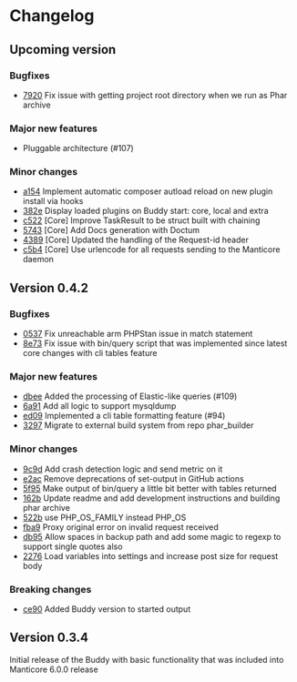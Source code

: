 # Changelog

## Upcoming version

### Bugfixes

* [7920](https://github.com/manticoresoftware/manticoresearch-buddy/commit/7920d9ac9ebaf956b372b40381352bb1b7bb9538) Fix issue with getting project root directory when we run as Phar archive

### Major new features

* Pluggable architecture (#107)

### Minor changes

* [a154](https://github.com/manticoresoftware/manticoresearch-buddy/commit/a154fc6f4321b0ee41af3aa8fa22cb53f3ba07a1) Implement automatic composer autload reload on new plugin install via hooks
* [382e](https://github.com/manticoresoftware/manticoresearch-buddy/commit/382ed1d36b4cb080238487628bd68dcc0d36aa21) Display loaded plugins on Buddy start: core, local and extra
* [c522](https://github.com/manticoresoftware/buddy-core/commit/c52246a1cd9889a82e7c8f8e43fb9b0a7730f95f) [Core] Improve TaskResult to be struct built with chaining
* [5743](https://github.com/manticoresoftware/buddy-core/commit/57438ea9a64e66d77afbbbf8543eb676ec60b8e8) [Core] Add Docs generation with Doctum
* [4389](https://github.com/manticoresoftware/buddy-core/commit/4389a6ff6dcc0eb3998dff2e5b8e96311d581534) [Core] Updated the handling of the Request-id header
* [c5b4](https://github.com/manticoresoftware/buddy-core/commit/c5b446e7f219025f0e96c48f1c3e6dffb120374d) [Core] Use urlencode for all requests sending to the Manticore daemon



## Version 0.4.2

### Bugfixes

* [0537](https://github.com/manticoresoftware/manticoresearch-buddy/commit/053768a) Fix unreachable arm PHPStan issue in match statement
* [8e73](https://github.com/manticoresoftware/manticoresearch-buddy/commit/8e7353c) Fix issue with bin/query script that was implemented since latest core changes with cli tables feature

### Major new features

* [dbee](https://github.com/manticoresoftware/manticoresearch-buddy/commit/dbeec0c) Added the processing of Elastic-like queries (#109)
* [6a91](https://github.com/manticoresoftware/manticoresearch-buddy/commit/6a91fea) Add all logic to support mysqldump
* [ed09](https://github.com/manticoresoftware/manticoresearch-buddy/commit/ed09f8f) Implemented a cli table formatting feature (#94)
* [3297](https://github.com/manticoresoftware/manticoresearch-buddy/commit/32971ea) Migrate to external build system from repo phar_builder


### Minor changes

* [9c9d](https://github.com/manticoresoftware/manticoresearch-buddy/commit/9c9d55b) Add crash detection logic and send metric on it
* [e2ac](https://github.com/manticoresoftware/manticoresearch-buddy/commit/e2ac00b) Remove deprecations of set-output in GitHub actions
* [5f95](https://github.com/manticoresoftware/manticoresearch-buddy/commit/5f95bcd) Make output of bin/query a little bit better with tables returned
* [162b](https://github.com/manticoresoftware/manticoresearch-buddy/commit/162b79a) Update readme and add development instructions and building phar archive
* [522b](https://github.com/manticoresoftware/manticoresearch-buddy/commit/522b446) use PHP_OS_FAMILY instead PHP_OS
* [fba9](https://github.com/manticoresoftware/manticoresearch-buddy/commit/fba9c8c) Proxy original error on invalid request received
* [db95](https://github.com/manticoresoftware/manticoresearch-buddy/commit/db9532c) Allow spaces in backup path and add some magic to regexp to support single quotes also
* [2276](https://github.com/manticoresoftware/manticoresearch-buddy/commit/2276e89) Load variables into settings and increase post size for request body

### Breaking changes

* [ce90](https://github.com/manticoresoftware/manticoresearch-buddy/commit/ce907ea) Added Buddy version to started output

## Version 0.3.4

Initial release of the Buddy with basic functionality that was included into Manticore 6.0.0 release
